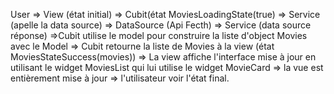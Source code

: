 User => View (état initial) => Cubit(état MoviesLoadingState(true) => Service (apelle la data source) => DataSource (Api Fecth) => Service (data source réponse) =>Cubit utilise le model pour construire la liste d'object Movies avec le Model  =>  Cubit retourne la liste de Movies à la view (état MoviesStateSuccess(movies)) => La view  affiche l'interface mise à jour en utilisant le widget MoviesList qui lui utilise le widget MovieCard => la vue est entièrement mise à jour => l'utilisateur voir l'état final.
